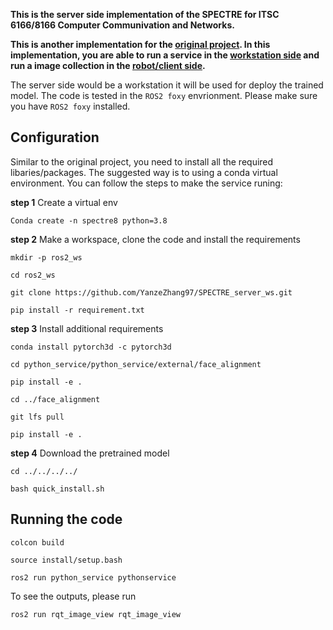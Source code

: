 **This is the server side implementation of the SPECTRE for ITSC 6166/8166 Computer Communivation and Networks.**

**This is another implementation for the [original project](https://github.com/ibrahim-anas/SPECTRE-ROS2). In this implementation, you are able to run a service in the [workstation side](https://github.com/YanzeZhang97/SPECTRE_server_ws) and run a image collection in the [robot/client side](https://github.com/YanzeZhang97/SPECTRE_client_ws).**

The server side would be a workstation it will be used for deploy the trained model. The code is tested in the `ROS2 foxy` envrionment. Please make sure you have `ROS2 foxy` installed.

## Configuration
Similar to the original project, you need to install all the required libaries/packages. The suggested way is to using a conda virtual environment. You can follow the steps to make the service runing:

**step 1** Create a virtual env

`Conda create -n spectre8 python=3.8`

**step 2** Make a workspace, clone the code and install the requirements

`mkdir -p ros2_ws`

`cd ros2_ws`

`git clone https://github.com/YanzeZhang97/SPECTRE_server_ws.git`

`pip install -r requirement.txt`

**step 3** Install additional requirements

`conda install pytorch3d -c pytorch3d`

`cd python_service/python_service/external/face_alignment`

`pip install -e .`

`cd ../face_alignment`

`git lfs pull`

`pip install -e .`

**step 4** Download the pretrained model

`cd ../../../../`

`bash quick_install.sh`

## Running the code

`colcon build`

`source install/setup.bash`

`ros2 run python_service pythonservice`

To see the outputs, please run

`ros2 run rqt_image_view rqt_image_view`
